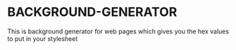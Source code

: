 # BACKGROUND-GENERATOR
This is background generator for web pages which gives you the hex values to put in your stylesheet
